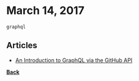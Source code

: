# March 14, 2017

`graphql`

## Articles

- [An Introduction to GraphQL via the GitHub API](https://blog.codeship.com/an-introduction-to-graphql-via-the-github-api/)


[__Back__](../README.md)
